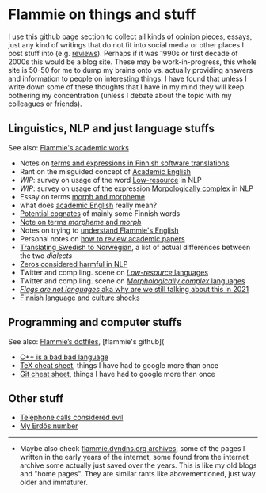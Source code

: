 # Flammie on things and stuff

I use this github page section to collect all kinds of opinion pieces, essays,
just any kind of writings that do not fit into social media or other places I
post stuff into (e.g. [reviews](/reviews-everything/)). Perhaps if it was 1990s
or first decade of 2000s this would be a blog site. These may be
work-in-progress, this whole site is 50-50 for me to dump my brains onto vs.
actually providing answers and information to people on interesting things. I
have found that unless I write down some of these thoughts that I have in my
mind they will keep bothering my concentration (unless I debate about the topic
with my colleagues or friends).

## Linguistics, NLP and just language stuffs

See also: [Flammie's academic works](/purplemonkeydishwasher/)

* Notes on [terms and expressions in Finnish software
  translations](finnish-translator-notes.html)
* Rant on the misguided concept of [Academic English](academic-english.html)
* *WIP*: survey on usage of the word
  [Low-resource](what-is-low-resource-language.html) in NLP
* *WIP*: survey on usage of the expression
  [Morpologically complex](what-is-morphologically-complex-language.html)
  in NLP
* Essay on terms [morph and morpheme](morph-or-morpheme.html)
* what does [academic English](academic-english.html) really mean?
* [Potential cognates](cognate-collection.html) of mainly some Finnish words
* [Note on terms *morpheme* and *morph*](morph-or-morpheme.html)
* Notes on trying to [understand Flammie's English](my-english.html)
* Personal notes on [how to review academic papers](reviewing-guidelines.html)
* [Translating Swedish to Norwegian](swedish-to-norwegian.html), a list of
  actual differences between the two *dialects*
* [Zeros considered harmful in NLP](zerostuff-in-nlp.html)
* Twitter and comp.ling. scene on [*Low-resource*
  languages](what-is-low-resource-language.html)
* Twitter and comp.ling. scene on [*Morphologically complex*
  languages](what-is-morphologically-complex-language.html)
* [*Flags are not languages* aka why are we still talking about this in
  2021](flags-are-not-languages.html)
* [Finnish language and culture shocks](finnish-culture.html)

## Programming and computer stuffs

See also: [Flammie’s dotfiles](/dotfiles/), [flammie's github](

* [C++ is a bad bad language](cpp-fails.html)
* [TeX cheat sheet](tex-cheat-sheet.html), things I have had to google more
  than once
* [Git cheat sheet](git-cheat-sheet.html), things I have had to google more
  than once

## Other stuff

* [Telephone calls considered evil](telephones.html)
* [My Erdős number](erdos-number.html)

-----

* Maybe also check [flammie.dyndns.org archives](archive/index.html),
  some of the pages I written in the early years of the internet,
  some found from the internet archive some actually just saved over the years.
  This is like my old blogs and "home pages". They are similar rants
  like abovementioned, just way older and immaturer.

